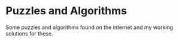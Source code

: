 # Puzzles and Algorithms

Some puzzles and algorithms found on the internet and my working solutions for these.

